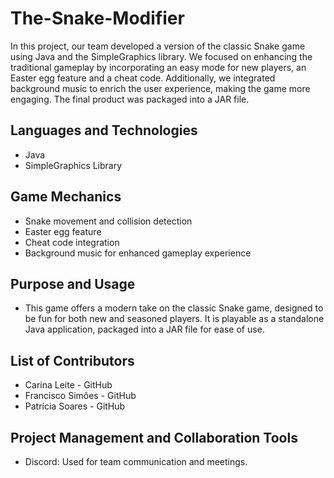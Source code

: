 # The-Snake-Modifier

In this project, our team developed a version of the classic Snake game using Java and the SimpleGraphics library. We focused on enhancing the traditional gameplay by incorporating an easy mode for new players, an Easter egg feature and a cheat code. Additionally, we integrated background music to enrich the user experience, making the game more engaging. The final product was packaged into a JAR file.

## Languages and Technologies
- Java
- SimpleGraphics Library

## Game Mechanics
- Snake movement and collision detection
- Easter egg feature
- Cheat code integration
- Background music for enhanced gameplay experience

## Purpose and Usage
- This game offers a modern take on the classic Snake game, designed to be fun for both new and seasoned players. It is playable as a standalone Java application, packaged into a JAR file for ease of use.

## List of Contributors
 - Carina Leite - GitHub
- Francisco Simões - GitHub
- Patrícia Soares - GitHub

## Project Management and Collaboration Tools
 - Discord: Used for team communication and meetings.
